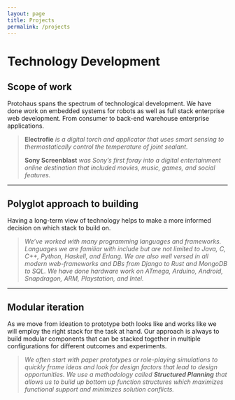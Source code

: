 ```yaml
---
layout: page
title: Projects
permalink: /projects
---
```


# Technology Development

## Scope of work
Protohaus spans the spectrum of technological development. We have done work on embedded systems for robots as well as full stack enterprise web development. From consumer to back-end warehouse enterprise applications.

> **Electrofie** *is a digital torch and applicator that uses smart sensing to thermostatically control the temperature of joint sealant.*
> 
> **Sony Screenblast** *was Sony’s first foray into a digital entertainment online destination that included movies, music, games, and social features.*

***

## Polyglot approach to building
Having a long-term view of technology helps to make a more informed decision on which stack to build on. 

> *We’ve worked with many programming languages and frameworks. Languages we are familiar with include but are not limited to Java, C, C++, Python, 
> Haskell, and Erlang. We are also well versed in all modern web-frameworks and DBs from Django to Rust and MongoDB to SQL. We have done hardware work on 
> ATmega, Arduino, Android, Snapdragon, ARM, Playstation, and Intel.* 

***

## Modular iteration 
As we move from ideation to prototype both looks like and works like we will employ the right stack for the task at hand. Our approach is always to build modular components that can be stacked together in multiple configurations for different outcomes and experiments. 

> *We often start with paper prototypes or role-playing simulations to quickly frame ideas and look for design factors that lead to design opportunities. 
> We use a methodology called **Structured Planning** that allows us to build up bottom up function structures which maximizes functional support and 
> minimizes solution conflicts.*
